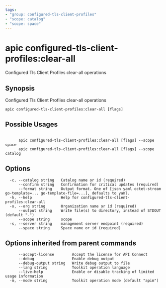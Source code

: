 ```yaml
---
tags:
- "group: configured-tls-client-profiles"
- "scope: catalog"
- "scope: space"
---
```

# apic configured-tls-client-profiles:clear-all

Configured Tls Client Profiles clear-all operations

## Synopsis

Configured Tls Client Profiles clear-all operations

```
apic configured-tls-client-profiles:clear-all [flags]
```

## Possible Usages

```

      apic configured-tls-client-profiles:clear-all [flags] --scope space
      apic configured-tls-client-profiles:clear-all [flags] --scope catalog

```

## Options

```
  -c, --catalog string   Catalog name or id (required)
      --confirm string   Confirmation for critical updates (required)
      --format string    Output format. One of [json yaml octet-stream go-template=... go-template-file=...], defaults to yaml.
  -h, --help             Help for configured-tls-client-profiles:clear-all
  -o, --org string       Organization name or id (required)
      --output string    Write file(s) to directory, instead of STDOUT (default "-")
      --scope string     scope
  -s, --server string    management server endpoint (required)
      --space string     Space name or id (required)
```

## Options inherited from parent commands

```
      --accept-license        Accept the license for API Connect
      --debug                 Enable debug output
      --debug-output string   Write debug output to file
      --lang string           Toolkit operation language
      --live-help             Enable or disable tracking of limited usage information
  -m, --mode string           Toolkit operation mode (default "apim")
```
